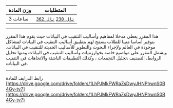 | وزن المادة | المتطلبات |
|---|---|
| 3 ساعات | [`نال 230`](https://infosystems.blog/plan-study/course/IS-230) [`نال 362`](https://infosystems.blog/plan-study/course/IS-362) |

---

هذا المقرر يعطي مدخلا لمفاهيم وأساليب التنقيب في البيانات حيث يقوم هذا المقرر بتوفير أساسا متينا للطلاب يسمح لهم بتطبيق
أساليب التنقيب في البيانات لمشاكل موجودة في العالم ولإجراء البحوث والتطوير للأساليب الحديثة للتنقيب في البيانات. ويشمل
المقرر على مواضيع خاصة بخوارزميات وأساليب التنقيب في البيانات ومنها تحليل الروابط، التصنيف ،تحليل التجمعات ، وكذلك
التطبيقات الناشئة والاتجاهات في التنقيب في البيانات.

---

رابط الدرايف للمادة
[https://drive.google.com/drive/folders/1LhPJMkFWRaZsDwyJHNPhwnS0B4Gy-tv7](https://drive.google.com/drive/folders/1LhPJMkFWRaZsDwyJHNPhwnS0B4Gy-tv7)
